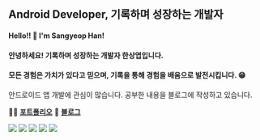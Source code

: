 ## Android Developer, 기록하며 성장하는 개발자
#### Hello!! 👋 I'm Sangyeop Han! </br>
#### 안녕하세요! 기록하며 성장하는 개발자 한상엽입니다.
#### 모든 경험은 가치가 있다고 믿으며, 기록을 통해 경험을 배움으로 발전시킵니다. 😁
안드로이드 앱 개발에 관심이 많습니다. 공부한 내용을 블로그에 작성하고 있습니다. </br>

💁‍♂️ [**포트폴리오**](https://sweltering-enthusiasm-d6a.notion.site/cc5a5bf472bd40e99bc659de25e72d35)
📝 [**블로그**](https://hanyeop.tistory.com/)

<div>
  <img src="https://img.shields.io/badge/android-3DDC84?style=for-the-badge&logo=android&logoColor=white"> 
  <img src="https://img.shields.io/badge/kotlin-7F52FF?style=for-the-badge&logo=kotlin&logoColor=white"> 
  <img src="https://img.shields.io/badge/firebase-FFCA28?style=for-the-badge&logo=firebase&logoColor=white">
  <img src="https://img.shields.io/badge/java-007396?style=for-the-badge&logo=java&logoColor=white"> 
  <img src="https://img.shields.io/badge/Jetpack Compose-4285F4?style=for-the-badge&logo=jetpack-compose&logoColor=white"> 
